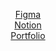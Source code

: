 <p align="center">
  <a href="https://figma.com/@naval">Figma</a>
  <br/>
  <a href="https://notion.navalm.com" alt="notion navalm">Notion</a>
  <br/>
  <a href="https://navalm.com" target="_blank">
    Portfolio
  </a>
</p>


<!-- cool gif
<p align="center">
  <img src="https://media.giphy.com/media/3hRzIz4D8Ikgg/giphy.gif" width="75%" />
</p>
-->

<!--
**navalmonga/navalmonga** is a ✨ _special_ ✨ repository because its `README.md` (this file) appears on your GitHub profile.

Here are some ideas to get you started:

- 🔭 I’m currently working on ...
- 🌱 I’m currently learning ...
- 👯 I’m looking to collaborate on ...
- 🤔 I’m looking for help with ...
- 💬 Ask me about ...
- 📫 How to reach me: ...
- 😄 Pronouns: ...
- ⚡ Fun fact: ...
-->
